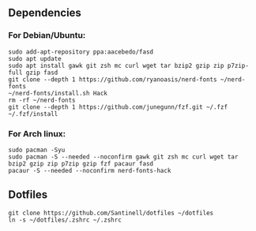 ## Dependencies

### For Debian/Ubuntu:

```shell
sudo add-apt-repository ppa:aacebedo/fasd
sudo apt update
sudo apt install gawk git zsh mc curl wget tar bzip2 gzip zip p7zip-full gzip fasd
git clone --depth 1 https://github.com/ryanoasis/nerd-fonts ~/nerd-fonts
~/nerd-fonts/install.sh Hack
rm -rf ~/nerd-fonts
git clone --depth 1 https://github.com/junegunn/fzf.git ~/.fzf
~/.fzf/install
```

### For Arch linux:

```shell
sudo pacman -Syu
sudo pacman -S --needed --noconfirm gawk git zsh mc curl wget tar bzip2 gzip zip p7zip gzip fzf pacaur fasd
pacaur -S --needed --noconfirm nerd-fonts-hack
```

## Dotfiles

```shell
git clone https://github.com/Santinell/dotfiles ~/dotfiles
ln -s ~/dotfiles/.zshrc ~/.zshrc
```

